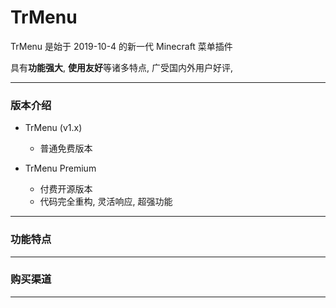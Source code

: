 # TrMenu

TrMenu 是始于 2019-10-4 的新一代 Minecraft 菜单插件  

具有**功能强大**, **使用友好**等诸多特点, 广受国内外用户好评,  

---

### 版本介绍

- TrMenu (v1.x)
  - 普通免费版本
  
- TrMenu Premium
  - 付费开源版本
  - 代码完全重构, 灵活响应, 超强功能

---

### 功能特点

---

### 购买渠道


---
